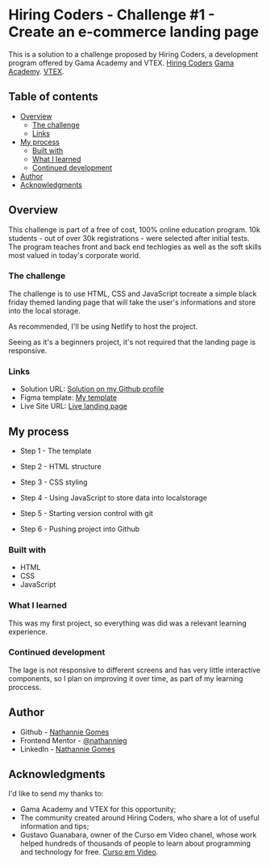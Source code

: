# Hiring Coders - Challenge #1 - Create an e-commerce landing page

This is a solution to a challenge proposed by Hiring Coders, a development program offered by Gama Academy and VTEX.
[Hiring Coders](https://www.hiringcoders.com.br/)
[Gama Academy](https://www.gama.academy/).
[VTEX](https://vtex.com/br-pt/).

## Table of contents

- [Overview](#overview)
  - [The challenge](#the-challenge)
  - [Links](#links)
- [My process](#my-process)
  - [Built with](#built-with)
  - [What I learned](#what-i-learned)
  - [Continued development](#continued-development)
- [Author](#author)
- [Acknowledgments](#acknowledgments)

## Overview

This challenge is part of a free of cost, 100% online education program. 10k students - out of over 30k registrations - were selected after initial tests. The program teaches front and back end techlogies as well as the soft skills most valued in today's corporate world.

### The challenge

The challenge is to use HTML, CSS and JavaScript tocreate a simple black friday themed landing page that will take the user's informations and store into the local storage.

As recommended, I'll be using Netlify to host the project.

Seeing as it's a beginners project, it's not required that the landing page is responsive.

### Links

- Solution URL: [Solution on my Github profile]()
- Figma template: [My template]()
- Live Site URL: [Live landing page]()

## My process

- Step 1 - The template

- Step 2 - HTML structure

- Step 3 - CSS styling

- Step 4 - Using JavaScript to store data into localstorage

- Step 5 - Starting version control with git

- Step 6 - Pushing project into Github

### Built with

- HTML
- CSS
- JavaScript

### What I learned

This was my first project, so everything was did was a relevant learning experience.

### Continued development

The lage is not responsive to different screens and has very little interactive components, so I plan on improving it over time, as part of my learning proccess.

## Author

- Github - [Nathannie Gomes](https://github.com/nathannieg)
- Frontend Mentor - [@nathannieg](https://www.frontendmentor.io/profile/nathannieg)
- LinkedIn - [Nathannie Gomes](https://www.linkedin.com/in/nathanniegomes/)

## Acknowledgments

I'd like to send my thanks to:

- Gama Academy and VTEX for this opportunity;
- The community created around Hiring Coders, who share a lot of useful information and tips;
- Gustavo Guanabara, owner of the Curso em Vídeo chanel, whose work helped hundreds of thousands of people to learn about programming and technology for free. [Curso em Video](https://www.youtube.com/user/cursosemvideo).
